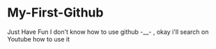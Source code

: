 # My-First-Github
Just Have Fun
I don't know how to use github -__- , okay i'll search on Youtube how to use it

